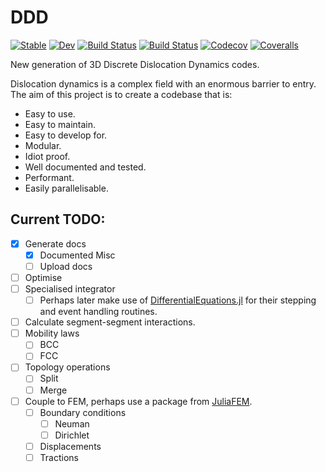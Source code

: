 # DDD

[![Stable](https://img.shields.io/badge/docs-stable-blue.svg)](https://dcelisgarza.github.io/DDD.jl/stable)
[![Dev](https://img.shields.io/badge/docs-dev-blue.svg)](https://dcelisgarza.github.io/DDD.jl/dev)
[![Build Status](https://travis-ci.com/dcelisgarza/DDD.jl.svg?branch=master)](https://travis-ci.com/dcelisgarza/DDD.jl)
[![Build Status](https://ci.appveyor.com/api/projects/status/github/dcelisgarza/DDD.jl?svg=true)](https://ci.appveyor.com/project/dcelisgarza/DDD-jl)
[![Codecov](https://codecov.io/gh/dcelisgarza/DDD.jl/branch/master/graph/badge.svg)](https://codecov.io/gh/dcelisgarza/DDD.jl)
[![Coveralls](https://coveralls.io/repos/github/dcelisgarza/DDD.jl/badge.svg?branch=master)](https://coveralls.io/github/dcelisgarza/DDD.jl?branch=master)

New generation of 3D Discrete Dislocation Dynamics codes.

Dislocation dynamics is a complex field with an enormous barrier to entry. The aim of this project is to create a codebase that is:

- Easy to use.
- Easy to maintain.
- Easy to develop for.
- Modular.
- Idiot proof.
- Well documented and tested.
- Performant.
- Easily parallelisable.

## Current TODO:
- [x] Generate docs
  - [x] Documented Misc
  - [ ] Upload docs
- [ ] Optimise
- [ ] Specialised integrator
  - [ ] Perhaps later make use of [DifferentialEquations.jl](https://github.com/SciML/DifferentialEquations.jl) for their stepping and event handling routines.
- [ ] Calculate segment-segment interactions.
- [ ] Mobility laws
  - [ ] BCC
  - [ ] FCC
- [ ] Topology operations
  - [ ] Split
  - [ ] Merge
- [ ] Couple to FEM, perhaps use a package from [JuliaFEM](http://www.juliafem.org/).
  - [ ] Boundary conditions
    - [ ] Neuman
    - [ ] Dirichlet
  - [ ] Displacements
  - [ ] Tractions
